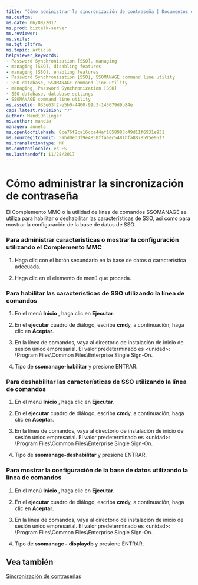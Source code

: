 ```yaml
---
title: "Cómo administrar la sincronización de contraseña | Documentos de Microsoft"
ms.custom: 
ms.date: 06/08/2017
ms.prod: biztalk-server
ms.reviewer: 
ms.suite: 
ms.tgt_pltfrm: 
ms.topic: article
helpviewer_keywords:
- Password Synchronization [SSO], managing
- managing [SSO], disabling features
- managing [SSO], enabling features
- Password Synchronization [SSO], SSOMANAGE command line utility
- SSO database, SSOMANAGE command line utility
- managing, Password Synchronization [SSO]
- SSO database, database settings
- SSOMANAGE command line utility
ms.assetid: 033e63f2-e5b0-4400-99c3-145679d9b84e
caps.latest.revision: "7"
author: MandiOhlinger
ms.author: mandia
manager: anneta
ms.openlocfilehash: 8ce76f2ca16cca44af1658983c49d11f6931e931
ms.sourcegitcommit: 5abd0ed3f9e4858ffaaec5481bfa8878595e95f7
ms.translationtype: MT
ms.contentlocale: es-ES
ms.lasthandoff: 11/28/2017
---
```

# <a name="how-to-manage-password-synchronization"></a>Cómo administrar la sincronización de contraseña
El Complemento MMC o la utilidad de línea de comandos SSOMANAGE se utiliza para habilitar o deshabilitar las características de SSO, así como para mostrar la configuración de la base de datos de SSO.  
  
### <a name="to-manage-features-or-display-settings-using-the-mmc-snap-in"></a>Para administrar características o mostrar la configuración utilizando el Complemento MMC  
  
1.  Haga clic con el botón secundario en la base de datos o característica adecuada.  
  
2.  Haga clic en el elemento de menú que proceda.  
  
### <a name="to-enable-sso-features-using-the-command-line"></a>Para habilitar las características de SSO utilizando la línea de comandos  
  
1.  En el menú **Inicio** , haga clic en **Ejecutar**.  
  
2.  En el **ejecutar** cuadro de diálogo, escriba **cmd**y, a continuación, haga clic en **Aceptar**.  
  
3.  En la línea de comandos, vaya al directorio de instalación de inicio de sesión único empresarial. El valor predeterminado es \<unidad\>: \Program Files\Common Files\Enterprise Single Sign-On.  
  
4.  Tipo de **ssomanage-habilitar** y presione ENTRAR.  
  
### <a name="to-disable-sso-features-using-the-command-line"></a>Para deshabilitar las características de SSO utilizando la línea de comandos  
  
1.  En el menú **Inicio** , haga clic en **Ejecutar**.  
  
2.  En el **ejecutar** cuadro de diálogo, escriba **cmd**y, a continuación, haga clic en **Aceptar**.  
  
3.  En la línea de comandos, vaya al directorio de instalación de inicio de sesión único empresarial. El valor predeterminado es \<unidad\>: \Program Files\Common Files\Enterprise Single Sign-On.  
  
4.  Tipo de **ssomanage-deshabilitar** y presione ENTRAR.  
  
### <a name="to-display-current-database-settings-using-the-command-line"></a>Para mostrar la configuración de la base de datos utilizando la línea de comandos  
  
1.  En el menú **Inicio** , haga clic en **Ejecutar**.  
  
2.  En el **ejecutar** cuadro de diálogo, escriba **cmd**y, a continuación, haga clic en **Aceptar**.  
  
3.  En la línea de comandos, vaya al directorio de instalación de inicio de sesión único empresarial. El valor predeterminado es \<unidad\>: \Program Files\Common Files\Enterprise Single Sign-On.  
  
4.  Tipo de **ssomanage - displaydb** y presione ENTRAR.  
  
## <a name="see-also"></a>Vea también  
 [Sincronización de contraseñas](../core/password-synchronization2.md)